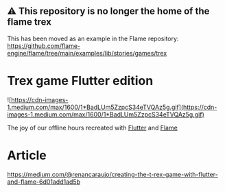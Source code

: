 ## ⚠️ This repository is no longer the home of the flame trex

This has been moved as an example in the Flame repository: https://github.com/flame-engine/flame/tree/main/examples/lib/stories/games/trex


# Trex game Flutter edition

![https://cdn-images-1.medium.com/max/1600/1*BadLUm5ZzpcS34eTVQAz5g.gif](https://cdn-images-1.medium.com/max/1600/1*BadLUm5ZzpcS34eTVQAz5g.gif)

The joy of our offline hours recreated with [Flutter](https://github.com/flutter/flutter) and [Flame](https://github.com/luanpotter/flame)


# Article

https://medium.com/@renancaraujo/creating-the-t-rex-game-with-flutter-and-flame-6d01add1ad5b
